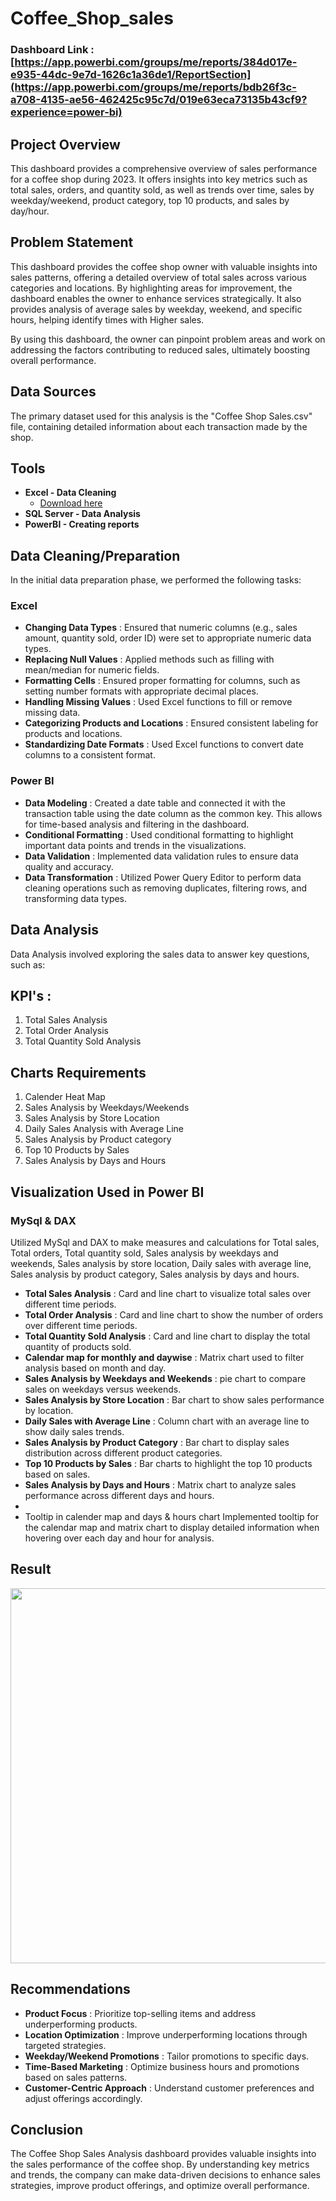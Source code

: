 # Coffee_Shop_sales

### Dashboard Link : [https://app.powerbi.com/groups/me/reports/384d017e-e935-44dc-9e7d-1626c1a36de1/ReportSection](https://app.powerbi.com/groups/me/reports/bdb26f3c-a708-4135-ae56-462425c95c7d/019e63eca73135b43cf9?experience=power-bi)

## Project Overview

This dashboard provides a comprehensive overview of sales performance for a coffee shop during 2023. It offers insights into key metrics such as total sales, orders, and quantity sold, as well as trends over time, sales by weekday/weekend, product category, top 10 products, and sales by day/hour.

## Problem Statement

This dashboard provides the coffee shop owner with valuable insights into sales patterns, offering a detailed overview of total sales across various categories and locations. By highlighting areas for improvement, the dashboard enables the owner to enhance services strategically. It also provides analysis of average sales by weekday, weekend, and specific hours, helping identify times with Higher sales. 

By using this dashboard, the owner can pinpoint problem areas and work on addressing the factors contributing to reduced sales, ultimately boosting overall performance.

## Data Sources

The primary dataset used for this analysis is the "Coffee Shop Sales.csv" file, containing detailed information about each transaction made by the shop.

## Tools

* **Excel - Data Cleaning**
  * [Download here](https://github.com/jemisha29/Coffee_Shop_sales/blob/main/Coffee%20Shop%20Sales.csv)
* **SQL Server - Data Analysis**
* **PowerBI - Creating reports**

## Data Cleaning/Preparation
In the initial data preparation phase, we performed the following tasks:

### Excel
   - **Changing Data Types** : Ensured that numeric columns (e.g., sales amount, quantity sold, order ID) were set to appropriate numeric data types.
   - **Replacing Null Values** : Applied methods such as filling with mean/median for numeric fields.
   - **Formatting Cells** : Ensured proper formatting for columns, such as setting number formats with appropriate decimal places.
   - **Handling Missing Values** : Used Excel functions to fill or remove missing data.
   - **Categorizing Products and Locations** : Ensured consistent labeling for products and locations.
   - **Standardizing Date Formats** : Used Excel functions to convert date columns to a consistent format.

### Power BI
   - **Data Modeling** : Created a date table and connected it with the transaction table using the date column as the common key. This allows for time-based analysis and filtering in the dashboard.
   - **Conditional Formatting** : Used conditional formatting to highlight important data points and trends in the visualizations.
   - **Data Validation**  : Implemented data validation rules to ensure data quality and accuracy.
   - **Data Transformation** : Utilized Power Query Editor to perform data cleaning operations such as removing duplicates, filtering rows, and transforming data types.

## Data Analysis
Data Analysis involved exploring the sales data to answer key questions, such as:

  ## KPI's :
   1. Total Sales Analysis
   2. Total Order Analysis
   3. Total Quantity Sold Analysis

  ## Charts Requirements
   1. Calender Heat Map
   2. Sales Analysis by Weekdays/Weekends
   3. Sales Analysis by Store Location
   4. Daily Sales Analysis with Average Line
   5. Sales Analysis by Product category
   6. Top 10 Products by Sales
   7. Sales Analysis by Days and Hours

## Visualization Used in Power BI
 ### MySql & DAX
Utilized MySql and DAX to make measures and calculations for Total sales, Total orders, Total quantity sold, Sales analysis by weekdays and weekends, Sales analysis by store location, Daily sales with average line, Sales analysis by product category, Sales analysis by days and hours.

- **Total Sales Analysis** : Card and line chart to visualize total sales over different time periods.
- **Total Order Analysis** : Card and line chart to show the number of orders over different time periods.
- **Total Quantity Sold Analysis** : Card and line chart to display the total quantity of products sold.
- **Calendar map for monthly and daywise** : Matrix chart used to filter analysis based on month and day.
- **Sales Analysis by Weekdays and Weekends** : pie chart to compare sales on weekdays versus weekends.
- **Sales Analysis by Store Location** : Bar chart to show sales performance by location.
- **Daily Sales with Average Line** : Column chart with an average line to show daily sales trends.
- **Sales Analysis by Product Category** : Bar chart to display sales distribution across different product categories.
- **Top 10 Products by Sales** : Bar charts to highlight the top 10 products based on sales.
- **Sales Analysis by Days and Hours** : Matrix chart to analyze sales performance across different days and hours.
- 
- Tooltip in calender map and days & hours chart Implemented tooltip for the calendar map and matrix chart to display detailed information when hovering over each day and hour for analysis.


## Result
<img src = "https://github.com/user-attachments/assets/4bca7df0-6a52-4f3e-9582-a7ff9a682edc" width="900" height="600">

## Recommendations
- **Product Focus** : Prioritize top-selling items and address underperforming products.
- **Location Optimization** : Improve underperforming locations through targeted strategies.
- **Weekday/Weekend Promotions** : Tailor promotions to specific days.
- **Time-Based Marketing** : Optimize business hours and promotions based on sales patterns.
- **Customer-Centric Approach** : Understand customer preferences and adjust offerings accordingly.

## Conclusion
The Coffee Shop Sales Analysis dashboard provides valuable insights into the sales performance of the coffee shop. By understanding key metrics and trends, the company can make data-driven decisions to enhance sales strategies, improve product offerings, and optimize overall performance.










